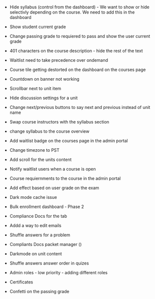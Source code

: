 - Hide syllabus (control from the dashboard) - We want to show or hide selectivly depending on the course. We need to add this in the dashboard
- Show student current grade
- Change passing grade to requiered to pass and show the user current grade
- 401 characters on the course description - hide the rest of the text
- Waitlist need to take precedence over ondemand 
- Course tile getting destorted on the dashboard on the courses page
- Countdown on banner not working
- Scrollbar next to unit item


- Hide discussion settings for a unit
- Change next/previous buttons to say next and previous instead of unit name
- Swap course instructors with the syllabus section
- change syllabus to the course overview
- Add waitlist badge on the courses page in the admin portal
- Change timezone to PST
- Add scroll for the units content
- Notify waitlist users when a course is open
- Course requiernments to the course in the admin portal
- Add effect based on user grade on the exam
- Dark mode cache issue


- Bulk enrollment dashboard - Phase 2
- Compliance Docs for the tab
- Addd a way to edit emails 
- Shuffle answers for a problem
- Compliants Docs packet manager ()
- Darkmode on unit content 
- Shuffle answers answer order in quizes
- Admin roles - low priority - adding different roles
- Certificates
- Confetti on the passing grade
